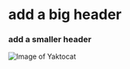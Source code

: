 # add a big header
### add a smaller header
![Image of Yaktocat](https://octodex.github.com/images/yaktocat.png)
